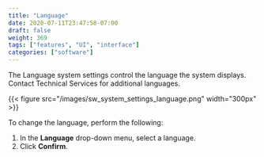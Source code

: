 ```yaml
---
title: "Language"
date: 2020-07-11T23:47:58-07:00
draft: false
weight: 369
tags: ["features", "UI", "interface"]
categories: ["software"]
---
```


The Language system settings control the language the system displays. Contact Technical Services for additional languages.

{{< figure src="/images/sw_system_settings_language.png" width="300px" >}}

To change the language, perform the following:
1. In the **Language** drop-down menu, select a language.
2. Click **Confirm**.
